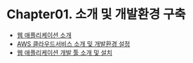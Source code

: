 # Chapter01. 소개 및 개발환경 구축

* [웹 애플리케이션 소개](./introduction-to-web-application/)
* [AWS 클라우드서비스 소개 및 개발환경 설정](./introduction-to-aws/)
* [웹 애플리케이션 개발 툴 소개 및 설치](./introduction-to-development-tools/)



